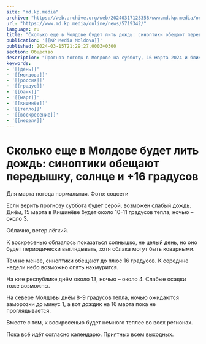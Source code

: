 ```yaml
---
site: "md.kp.media"
archive: "https://web.archive.org/web/20240317123358/www.md.kp.media/online/news/5719342/"
url: "https://www.md.kp.media/online/news/5719342/"
language: ru
title: "Сколько еще в Молдове будет лить дождь: синоптики обещают передышку, солнце и +16 градусов"
publication: '[[KP Media Moldova]]'
published: 2024-03-15T21:29:27.000Z+0300
section: Общество
description: "Прогноз погоды в Молдове на субботу, 16 марта 2024 и ближайшие дни"
keywords:
- '[[день]]'
- '[[молдова]]'
- '[[россия]]'
- '[[градус]]'
- '[[банк]]'
- '[[март]]'
- '[[кишинёв]]'
- '[[тепло]]'
- '[[воскресение]]'
- '[[неделя]]'
---
```


# Сколько еще в Молдове будет лить дождь: синоптики обещают передышку, солнце и +16 градусов

Для марта погода нормальная. Фото: соцсети

Если верить прогнозу суббота будет серой, возможен слабый дождь. Днём, 15 марта в Кишинёве будет около 10-11 градусов тепла, ночью – около 3.

Облачно, ветер лёгкий.

К воскресенью обязалось показаться солнышко, не целый день, но оно будет периодически выглядывать, хотя облака могут быть коварными.

Тем не менее, синоптики обещают до плюс 16 градусов. К середине недели небо возможно опять нахмурится.

На юге республике днём около 13, ночью – около 4. Слабые осадки тоже возможны.

На севере Молдовы днём 8-9 градусов тепла, ночью ожидаются заморозки до минус 1, а вот дождик на 16 марта пока не проглядывается.

Вместе с тем, к воскресенью будет немного теплее во всех регионах.

Пока всё идёт согласно календарю. Приятных всем выходных.